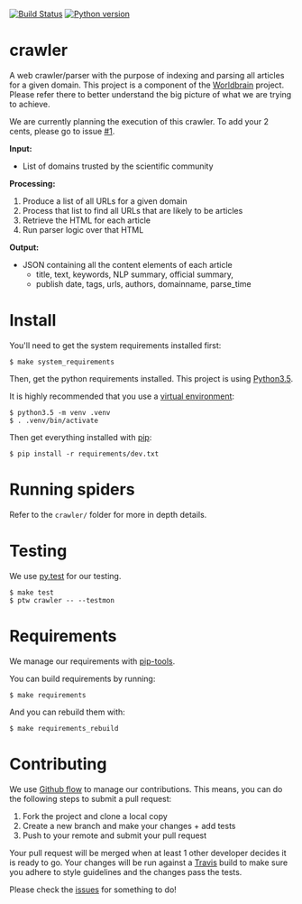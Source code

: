 [![Build Status](https://travis-ci.org/WorldBrain/crawler.svg?branch=master)](https://travis-ci.org/WorldBrain/crawler)
[![Python version](https://img.shields.io/badge/python-3.5-brightgreen.svg)](https://travis-ci.org/WorldBrain/crawler)

# crawler
A web crawler/parser with the purpose of indexing and parsing all articles for
a given domain. This project is a component of the [Worldbrain][wbrain] project.
Please refer there to better understand the big picture of what we are trying
to achieve.

We are currently planning the execution of this crawler. To add your 2 cents, please go to issue [#1][issue1].

**Input:**
  - List of domains trusted by the scientific community

**Processing:**
 1. Produce a list of all URLs for a given domain
 2. Process that list to find all URLs that are likely to be articles
 3. Retrieve the HTML for each article
 4. Run parser logic over that HTML

**Output:**
  - JSON containing all the content elements of each article
    - title, text, keywords, NLP summary, official summary,
    - publish date, tags, urls, authors, domainname, parse_time


# Install
You'll need to get the system requirements installed first:

```
$ make system_requirements
```

Then, get the python requirements installed. This project is using [Python3.5][py35].

It is highly recommended that you use a [virtual environment][venv]:

```
$ python3.5 -m venv .venv
$ . .venv/bin/activate
```

Then get everything installed with [pip][pypip]:

```
$ pip install -r requirements/dev.txt
```

# Running spiders
Refer to the `crawler/` folder for more in depth details.

# Testing
We use [py.test][pytest] for our testing.

```
$ make test
$ ptw crawler -- --testmon
```

# Requirements
We manage our requirements with [pip-tools][ptools].

You can build requirements by running:

```
$ make requirements
```

And you can rebuild them with:

```
$ make requirements_rebuild
```

# Contributing
We use [Github flow][flow] to manage our contributions. This means, you
can do the following steps to submit a pull request:

  1. Fork the project and clone a local copy
  2. Create a new branch and make your changes + add tests
  3. Push to your remote and submit your pull request

Your pull request will be merged when at least 1 other developer decides it is
ready to go. Your changes will be run against a [Travis][travis] build to make
sure you adhere to style guidelines and the changes pass the tests.

Please check the [issues][issues] for something to do!

[pytest]: http://pytest.org/latest/
[venv]: https://docs.python.org/3/library/venv.html
[pypip]: https://pip.pypa.io/en/stable/
[py35]: https://www.python.org/download/releases/3.3.5/
[ptools]: https://github.com/nvie/pip-tools
[flow]: https://guides.github.com/introduction/flow/
[travis]: https://guides.github.com/introduction/flow/
[issues]: https://github.com/WorldBrain/crawler/issues
[wbrain]: https://github.com/WorldBrain/Webmarks
[issue1]: https://github.com/WorldBrain/crawler/issues/1
